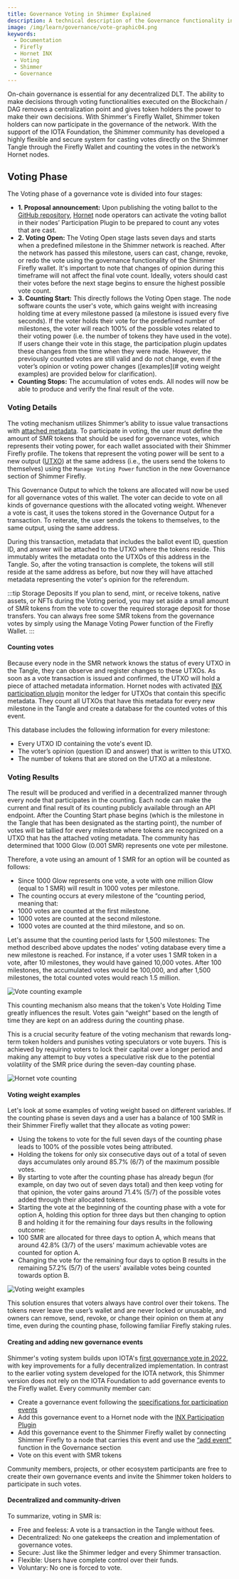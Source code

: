 ```yaml
---
title: Governance Voting in Shimmer Explained
description: A technical description of the Governance functionality in Shimmer
image: /img/learn/governance/vote-graphic04.png
keywords:
  - Documentation
  - Firefly
  - Hornet INX
  - Voting
  - Shimmer
  - Governance
---
```


On-chain governance is essential for any decentralized DLT. The ability to make decisions through voting functionalities executed on the Blockchain / DAG removes a centralization point and gives token holders the power to make their own decisions. With Shimmer's Firefly Wallet, Shimmer token holders can now participate in the governance of the network. 
With the support of the IOTA Foundation, the Shimmer community has developed a highly flexible and secure system for casting votes directly on the Shimmer Tangle 
through the Firefly Wallet and counting the votes in the network’s Hornet nodes.

## Voting Phase

The Voting phase of a governance vote is divided into four stages:

- **1. Proposal announcement:** Upon publishing the voting ballot to the [GitHub repository](https://github.com/iota-community/Shimmer-governance-participation-events), [Hornet](./develop/what-is-shimmer/nodes/hornet/) node operators can activate the voting ballot in their nodes’ Participation Plugin to be prepared to count any votes that are cast.
- **2. Voting Open:** The Voting Open stage lasts seven days and starts when a predefined milestone in the Shimmer network is reached. After the network has passed this milestone, users can cast, change, revoke, or redo the vote using the governance functionality of the Shimmer Firefly wallet. It's important to note that changes of opinion during this timeframe will not affect the final vote count. Ideally, voters should cast their votes before the next stage begins to ensure the highest possible vote count.
- **3. Counting Start:** This directly follows the Voting Open stage. The node software counts the user's vote, which gains weight with increasing holding time at every milestone passed (a milestone is issued every five seconds). If the voter holds their vote for the predefined number of milestones, the voter will reach 100% of the possible votes related to their voting power (i.e. the number of tokens they have used in the vote). If users change their vote in this stage, the participation plugin updates these changes from the time when they were made. However, the previously counted votes are still valid and do not change, even if the voter’s opinion or voting power changes ([examples](# voting weight examples) are provided below for clarification).
- **Counting Stops:** The accumulation of votes ends. All nodes will now be able to produce and verify the final result of the vote.

### Voting Details

The voting mechanism utilizes Shimmer’s ability to issue value transactions with [attached metadata](https://wiki.iota.org/shimmer/introduction/explanations/what_is_stardust/output_features/#metadata). 
To participate in voting, the user must define the amount of SMR tokens that should be used for governance votes, which represents their voting power, 
for each wallet associated with their Shimmer Firefly profile. 
The tokens that represent the voting power will be sent to a new output ([UTXO](https://wiki.iota.org/shimmer/introduction/explanations/what_is_stardust/rethink_utxo/)) at the same address (i.e., the users send the tokens to themselves) using the 
`Manage Voting Power` function in the new Governance section of Shimmer Firefly.

This Governance Output to which the tokens are allocated will now be used for all governance votes of this wallet. 
The voter can decide to vote on all kinds of governance questions with the allocated voting weight.
Whenever a vote is cast, it uses the tokens stored in the Governance Output for a transaction. To reiterate, the user sends the tokens to themselves, to the same output, using the same address. 

During this transaction, metadata that includes the ballot event ID, question ID, and answer will be attached to the UTXO where the tokens reside. 
This immutably writes the metadata onto the UTXOs of this address in the Tangle. So, after the voting transaction is complete, 
the tokens will still reside at the same address as before, but now they will have attached metadata representing the voter's opinion for the referendum.

:::tip Storage Deposits
If you plan to send, mint, or receive tokens, native assets, or NFTs during the Voting period, you may set aside a small amount of SMR tokens from the vote to cover the required storage deposit for those transfers. You can always free some SMR tokens from the governance votes by simply using the Manage Voting Power function of the Firefly Wallet.
:::

#### Counting votes

Because every node in the SMR network knows the status of every UTXO in the Tangle, they can observe and register changes to these UTXOs. 
As soon as a vote transaction is issued and confirmed, the UTXO will hold a piece of attached metadata information.
Hornet nodes with activated [INX participation plugin](./inx-participation/welcome/) monitor the ledger for UTXOs that contain this specific metadata. 
They count all UTXOs that have this metadata for every new milestone in the Tangle and create a database for the counted votes of this event. 

This database includes the following information for every milestone:

- Every UTXO ID containing the vote's event ID.
- The voter’s opinion (question ID and answer) that is written to this UTXO.
- The number of tokens that are stored on the UTXO at a milestone.

### Voting Results

The result will be produced and verified in a decentralized manner through every node that participates in the counting. 
Each node can make the current and final result of its counting publicly available through an API endpoint.
After the Counting Start phase begins (which is the milestone in the Tangle that has been designated as the starting point), 
the number of votes will be tallied for every milestone where tokens are recognized on a UTXO that has the attached voting metadata. 
The community has determined that 1000 Glow (0.001 SMR) represents one vote per milestone.

Therefore, a vote using an amount of 1 SMR for an option will be counted as follows:

- Since 1000 Glow represents one vote, a vote with one million Glow (equal to 1 SMR)  will result in 1000 votes per milestone.
- The counting occurs at every milestone of the “counting period, meaning that:
- 1000 votes are counted at the first milestone.
- 1000 votes are counted at the second milestone.
- 1000 votes are counted at the third milestone, and so on.

Let's assume that the counting period lasts for 1,500 milestones:
The method described above updates the nodes' voting database every time a new milestone is reached. For instance, if a voter uses 1 SMR token in a vote, 
after 10 milestones, they would have gained 10,000 votes. 
After 100 milestones, the accumulated votes would be 100,000, and after 1,500 milestones, the total counted votes would reach 1.5 million.

![Vote counting example](/img/learn/governance/vote_graphic01.png)

This counting mechanism also means that the token's Vote Holding Time greatly influences the result. 
Votes gain “weight” based on the length of time they are kept on an address during the counting phase.

This is a crucial security feature of the voting mechanism that rewards long-term token holders and punishes voting speculators or vote buyers. 
This is achieved by requiring voters to lock their capital over a longer period and making any attempt to buy votes a speculative risk 
due to the potential volatility of the SMR price during the seven-day counting phase.

![Hornet vote counting](/img/learn/governance/vote_graphic02.png)

#### Voting weight examples

Let's look at some examples of voting weight based on different variables.
If the counting phase is seven days and a user has a balance of 100 SMR in their Shimmer Firefly wallet that they allocate as voting power:

- Using the tokens to vote for the full seven days of the counting phase leads to 100% of the possible votes being attributed.
- Holding the tokens for only six consecutive days out of a total of seven days accumulates only around 85.7% (6/7) of the maximum possible votes.
- By starting to vote after the counting phase has already begun (for example, on day two out of seven days total) and then keep voting for that opinion, the voter gains around 71.4% (5/7) of the possible votes added through their allocated tokens.
- Starting the vote at the beginning of the counting phase with a vote for option A, holding this option for three days but then changing to option B and holding it for the remaining four days results in the following outcome:
- 100 SMR are allocated for three days to option A, which means that around 42.8% (3/7) of the users' maximum achievable votes are counted for option A.
- Changing the vote for the remaining four days to option B results in the remaining 57.2% (5/7) of the users' available votes being counted towards option B.

![Voting weight examples](/img/learn/governance/vote_graphic03.png)

This solution ensures that voters always have control over their tokens. The tokens never leave the user’s wallet and are never locked or unusable, and owners can remove, send, revoke, or change their opinion on them at any time, even during the counting phase, following familiar Firefly staking rules.
#### Creating and adding new governance events

Shimmer's voting system builds upon IOTA's [first governance vote in 2022](https://blog.iota.org/iota-community-treasury-vote/), with key improvements for a fully decentralized implementation.
In contrast to the earlier voting system developed for the IOTA network, this Shimmer version does not rely on the IOTA Foundation to add governance events to the Firefly wallet. Every community member can:

- Create a governance event following the [specifications for participation events](https://github.com/iota-community/treasury/blob/main/specifications/hornet-participation-plugin.md)
- Add this governance event to a Hornet node with the [INX Participation Plugin](https://wiki.iota.org/shimmer/inx-participation/welcome/)
- Add this governance event to the Shimmer Firefly wallet by connecting Shimmer Firefly to a node that carries this event and use the [“add event”](./shimmer-firefly-governance-guide/#6-adding-custom-community-proposals-to-firefly) function in the Governance section
- Vote on this event with SMR tokens

Community members, projects, or other ecosystem participants are free to create their own governance events and invite the Shimmer token holders to participate in such votes.
#### Decentralized and community-driven

To summarize, voting in SMR is:

- Free and feeless: A vote is a transaction in the Tangle without fees.
- Decentralized: No one gatekeeps the creation and implementation of governance votes.
- Secure: Just like the Shimmer ledger and every Shimmer transaction.
- Flexible: Users have complete control over their funds.
- Voluntary: No one is forced to vote.


